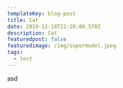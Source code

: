 ```yaml
---
templateKey: blog-post
title: Cat
date: 2019-12-18T22:28:00.570Z
description: Cat
featuredpost: false
featuredimage: /img/supermodel.jpeg
tags:
  - test
---
```

asd
